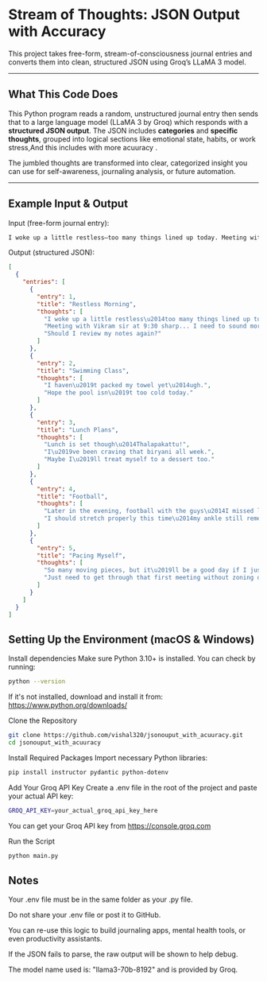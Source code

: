 # Stream of Thoughts: JSON Output with Accuracy

This project takes free-form, stream-of-consciousness journal entries and converts them into clean, structured JSON using Groq’s LLaMA 3 model.

---

## What This Code Does

This Python program reads a random, unstructured journal entry  then sends that to a large language model (LLaMA 3 by Groq) which responds with a **structured JSON output**. The JSON includes **categories** and **specific thoughts**, grouped into logical sections like emotional state, habits, or work stress,And this includes with more acuuracy .

The jumbled thoughts are transformed into clear, categorized insight you can use for self-awareness, journaling analysis, or future automation.

---

## Example Input & Output

Input (free-form journal entry):
```bash
I woke up a little restless—too many things lined up today. Meeting with Vikram sir at 9:30 sharp... I need to sound more confident this time. Should I review my notes again? It’s supposed to end by 10:25, but what if it runs late? I’ll barely have time to breathe before swimming class at 12. I haven’t packed my towel yet—ugh. Hope the pool isn’t too cold today. Lunch is set though—Thalapakattu! I’ve been craving that biryani all week. Maybe I’ll treat myself to a dessert too. Later in the evening, football with the guys—I missed last week’s game, so I better show up today. I should stretch properly this time—my ankle still remembers that rough tackle from last month. So many moving pieces, but it’ll be a good day if I just pace myself. Just need to get through that first meeting without zoning out.
```
Output (structured JSON):

```json
[
  {
    "entries": [
      {
        "entry": 1,
        "title": "Restless Morning",
        "thoughts": [
          "I woke up a little restless\u2014too many things lined up today.",
          "Meeting with Vikram sir at 9:30 sharp... I need to sound more confident this time.",
          "Should I review my notes again?"
        ]
      },
      {
        "entry": 2,
        "title": "Swimming Class",
        "thoughts": [
          "I haven\u2019t packed my towel yet\u2014ugh.",
          "Hope the pool isn\u2019t too cold today."
        ]
      },
      {
        "entry": 3,
        "title": "Lunch Plans",
        "thoughts": [
          "Lunch is set though\u2014Thalapakattu!",
          "I\u2019ve been craving that biryani all week.",
          "Maybe I\u2019ll treat myself to a dessert too."
        ]
      },
      {
        "entry": 4,
        "title": "Football",
        "thoughts": [
          "Later in the evening, football with the guys\u2014I missed last week\u2019s game, so I better show up today.",
          "I should stretch properly this time\u2014my ankle still remembers that rough tackle from last month."
        ]
      },
      {
        "entry": 5,
        "title": "Pacing Myself",
        "thoughts": [
          "So many moving pieces, but it\u2019ll be a good day if I just pace myself.",
          "Just need to get through that first meeting without zoning out."
        ]
      }
    ]
  }
]
```
## Setting Up the Environment (macOS & Windows)
Install dependencies
Make sure Python 3.10+ is installed. You can check by running:

```bash
python --version
```
If it's not installed, download and install it from:
https://www.python.org/downloads/

Clone the Repository
```bash
git clone https://github.com/vishal320/jsonouput_with_acuuracy.git
cd jsonouput_with_acuuracy
```

Install Required Packages
Import necessary Python libraries:

```bash
pip install instructor pydantic python-dotenv
```
Add Your Groq API Key
Create a .env file in the root of the project and paste your actual API key:

```bash
GROQ_API_KEY=your_actual_groq_api_key_here
```
You can get your Groq API key from https://console.groq.com

Run the Script
```bash
python main.py
```
## Notes 
Your .env file must be in the same folder as your .py file.

Do not share your .env file or post it to GitHub.

You can re-use this logic to build journaling apps, mental health tools, or even productivity assistants.

If the JSON fails to parse, the raw output will be shown to help debug.

The model name used is: "llama3-70b-8192" and is provided by Groq.





